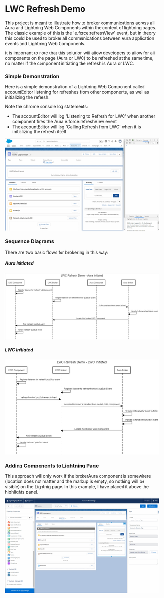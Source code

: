 # LWC Refresh Demo

This project is meant to illustrate how to broker communications across all Aura and Lightning Web Components within the context of lightning pages. The classic example of this is the 'e.force:refreshView' event, but in theory this could be used to broker all communications between Aura application events and Lightning Web Components.

It is important to note that this solution will allow developers to allow for all components on the page (Aura or LWC) to be refreshed at the same time, no matter if the component initiating the refresh is Aura or LWC.


### Simple Demonstration
Here is a simple demonstration of a Lightning Web Component called accountEditor listening for refreshes from other components, as well as initializing the refresh.

Note the chrome console log statements: 
* The accountEditor will log 'Listening to Refresh for LWC' when another component fires the Aura e.force:refreshView event
* The accountEditor will log 'Calling Refresh from LWC' when it is initializing the refresh itself

![Lightning Page](demo/refreshDemo.gif)

### Sequence Diagrams
There are two basic flows for brokering in this way:

##### Aura Initiated
![Aura Initiated](demo/LWC%20Refresh%20Demo%20-%20Aura%20Initiated.JPG)

##### LWC Initiated
![LWC Initiated](demo/LWC%20Refresh%20Demo%20-%20LWC%20Initiated.JPG)


### Adding Components to Lightning Page
This approach will only work if the brokerAura component is somewhere (location does not matter and the markup is empty, so nothing will be visible) on the Lightnig page.
In this example, I have placed it above the highlights panel.

![Lightning Page](demo/LightningPageBuilder.gif)
